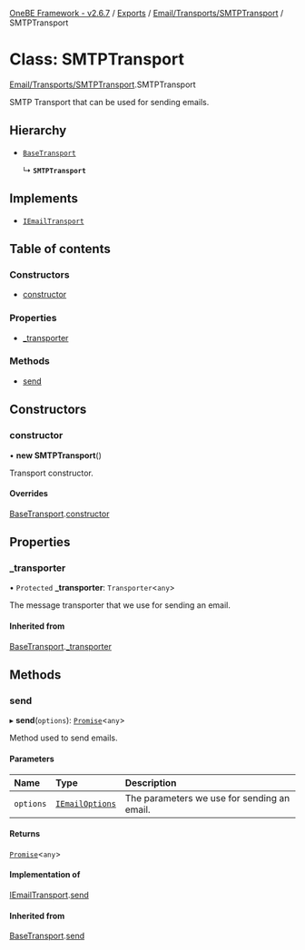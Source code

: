 [OneBE Framework - v2.6.7](../README.md) / [Exports](../modules.md) / [Email/Transports/SMTPTransport](../modules/Email_Transports_SMTPTransport.md) / SMTPTransport

# Class: SMTPTransport

[Email/Transports/SMTPTransport](../modules/Email_Transports_SMTPTransport.md).SMTPTransport

SMTP Transport that can be used for sending emails.

## Hierarchy

- [`BaseTransport`](Email_Transports_BaseTransport.BaseTransport.md)

  ↳ **`SMTPTransport`**

## Implements

- [`IEmailTransport`](../interfaces/Email_Transports_IEmailTransport.IEmailTransport.md)

## Table of contents

### Constructors

- [constructor](Email_Transports_SMTPTransport.SMTPTransport.md#constructor)

### Properties

- [\_transporter](Email_Transports_SMTPTransport.SMTPTransport.md#_transporter)

### Methods

- [send](Email_Transports_SMTPTransport.SMTPTransport.md#send)

## Constructors

### constructor

• **new SMTPTransport**()

Transport constructor.

#### Overrides

[BaseTransport](Email_Transports_BaseTransport.BaseTransport.md).[constructor](Email_Transports_BaseTransport.BaseTransport.md#constructor)

## Properties

### \_transporter

• `Protected` **\_transporter**: `Transporter`<`any`\>

The message transporter that we use for sending an email.

#### Inherited from

[BaseTransport](Email_Transports_BaseTransport.BaseTransport.md).[_transporter](Email_Transports_BaseTransport.BaseTransport.md#_transporter)

## Methods

### send

▸ **send**(`options`): [`Promise`]( https://developer.mozilla.org/en-US/docs/Web/JavaScript/Reference/Global_Objects/Promise )<`any`\>

Method used to send emails.

#### Parameters

| Name | Type | Description |
| :------ | :------ | :------ |
| `options` | [`IEmailOptions`](../interfaces/Email_Transports_IEmailTransport.IEmailOptions.md) | The parameters we use for sending an email. |

#### Returns

[`Promise`]( https://developer.mozilla.org/en-US/docs/Web/JavaScript/Reference/Global_Objects/Promise )<`any`\>

#### Implementation of

[IEmailTransport](../interfaces/Email_Transports_IEmailTransport.IEmailTransport.md).[send](../interfaces/Email_Transports_IEmailTransport.IEmailTransport.md#send)

#### Inherited from

[BaseTransport](Email_Transports_BaseTransport.BaseTransport.md).[send](Email_Transports_BaseTransport.BaseTransport.md#send)
